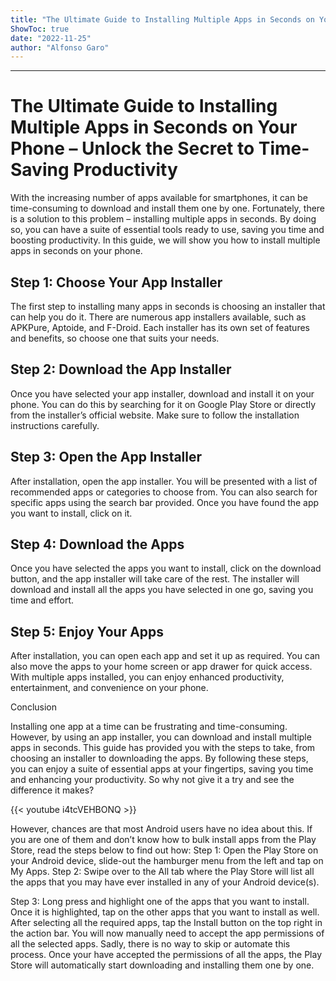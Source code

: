 ```yaml
---
title: "The Ultimate Guide to Installing Multiple Apps in Seconds on Your Phone – Unlock the Secret to Time-Saving Productivity"
ShowToc: true 
date: "2022-11-25"
author: "Alfonso Garo"
---
```

*****
# The Ultimate Guide to Installing Multiple Apps in Seconds on Your Phone – Unlock the Secret to Time-Saving Productivity

With the increasing number of apps available for smartphones, it can be time-consuming to download and install them one by one. Fortunately, there is a solution to this problem – installing multiple apps in seconds. By doing so, you can have a suite of essential tools ready to use, saving you time and boosting productivity. In this guide, we will show you how to install multiple apps in seconds on your phone.

## Step 1: Choose Your App Installer

The first step to installing many apps in seconds is choosing an installer that can help you do it. There are numerous app installers available, such as APKPure, Aptoide, and F-Droid. Each installer has its own set of features and benefits, so choose one that suits your needs.

## Step 2: Download the App Installer

Once you have selected your app installer, download and install it on your phone. You can do this by searching for it on Google Play Store or directly from the installer’s official website. Make sure to follow the installation instructions carefully.

## Step 3: Open the App Installer

After installation, open the app installer. You will be presented with a list of recommended apps or categories to choose from. You can also search for specific apps using the search bar provided. Once you have found the app you want to install, click on it.

## Step 4: Download the Apps

Once you have selected the apps you want to install, click on the download button, and the app installer will take care of the rest. The installer will download and install all the apps you have selected in one go, saving you time and effort.

## Step 5: Enjoy Your Apps

After installation, you can open each app and set it up as required. You can also move the apps to your home screen or app drawer for quick access. With multiple apps installed, you can enjoy enhanced productivity, entertainment, and convenience on your phone.

Conclusion

Installing one app at a time can be frustrating and time-consuming. However, by using an app installer, you can download and install multiple apps in seconds. This guide has provided you with the steps to take, from choosing an installer to downloading the apps. By following these steps, you can enjoy a suite of essential apps at your fingertips, saving you time and enhancing your productivity. So why not give it a try and see the difference it makes?

{{< youtube i4tcVEHBONQ >}} 



However, chances are that most Android users have no idea about this. If you are one of them and don’t know how to bulk install apps from the Play Store, read the steps below to find out how:
Step 1: Open the Play Store on your Android device, slide-out the hamburger menu from the left and tap on My Apps.
Step 2: Swipe over to the All tab where the Play Store will list all the apps that you may have ever installed in any of your Android device(s).

Step 3: Long press and highlight one of the apps that you want to install. Once it is highlighted, tap on the other apps that you want to install as well. After selecting all the required apps, tap the Install button on the top right in the action bar.
You will now manually need to accept the app permissions of all the selected apps. Sadly, there is no way to skip or automate this process. Once your have accepted the permissions of all the apps, the Play Store will automatically start downloading and installing them one by one.




